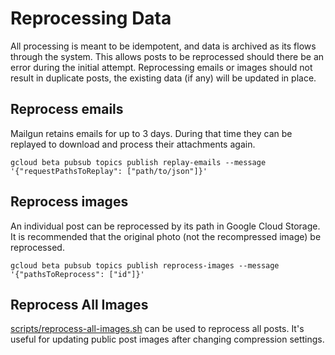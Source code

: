 # Reprocessing Data
All processing is meant to be idempotent, and data is archived as its flows through the system.
This allows posts to be reprocessed should there be an error during the initial attempt.
Reprocessing emails or images should not result in duplicate posts, the existing data (if any) will be updated in place.

## Reprocess emails
Mailgun retains emails for up to 3 days.
During that time they can be replayed to download and process their attachments again.

`gcloud beta pubsub topics publish replay-emails --message '{"requestPathsToReplay": ["path/to/json"]}'`

## Reprocess images
An individual post can be reprocessed by its path in Google Cloud Storage.
It is recommended that the original photo (not the recompressed image) be reprocessed.

`gcloud beta pubsub topics publish reprocess-images --message '{"pathsToReprocess": ["id"]}'`

## Reprocess All Images
[scripts/reprocess-all-images.sh](../scripts/reprocess-all-images.sh) can be used to reprocess all posts.
It's useful for updating public post images after changing compression settings.


